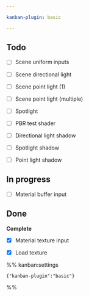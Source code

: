 ```yaml
---

kanban-plugin: basic

---
```


## Todo

- [ ] Scene uniform inputs
- [ ] Scene directional light
- [ ] Scene point light (1)
- [ ] Scene point light (multiple)
- [ ] Spotlight
- [ ] PBR test shader
- [ ] Directional light shadow
- [ ] Spotlight shadow
- [ ] Point light shadow


## In progress

- [ ] Material buffer input


## Done

**Complete**
- [x] Material texture input
- [x] Load texture




%% kanban:settings
```
{"kanban-plugin":"basic"}
```
%%